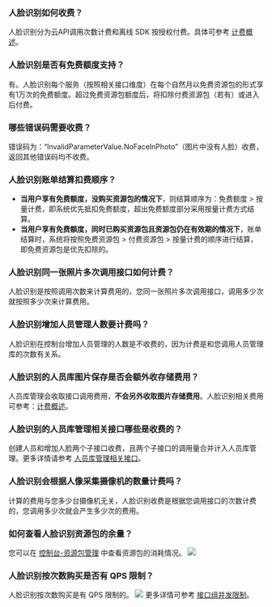 ### 人脸识别如何收费？
人脸识别分为云API调用次数计费和离线 SDK 按授权付费。具体可参考 [计费概述](https://cloud.tencent.com/document/product/867/17640)。

### 人脸识别是否有免费额度支持？
有。人脸识别每个服务（按照相关接口维度）在每个自然月以免费资源包的形式享有1万次的免费额度。超过免费资源包额度后，将扣除付费资源包（若有）或进入后付费。

### 哪些错误码需要收费？
错误码为：“InvalidParameterValue.NoFaceInPhoto”（图片中没有人脸）收费，返回其他错误码均不收费。 

### 人脸识别账单结算扣费顺序？
- **当用户享有免费额度，没购买资源包的情况下**，则结算顺序为：免费额度 > 按量计费，即系统优先抵扣免费额度，超出免费额度部分采用按量计费方式结算。
- **当用户享有免费额度，同时已购买资源包且资源包仍在有效期的情况下**，账单结算时，系统将按照免费资源包 > 付费资源包 > 按量计费的顺序进行结算，即免费资源包是优先扣除的。

### 人脸识别同一张照片多次调用接口如何计费？
人脸识别是按照调用次数来计算费用的，您同一张照片多次调用接口，调用多少次就按照多少次来计算费用。

### 人脸识别增加人员管理人数要计费吗？
人脸识别在控制台增加人员管理的人数是不收费的，因为计费是和您调用人员管理库的次数有关系。

### 人脸识别的人员库图片保存是否会额外收存储费用？
人员库管理会收取接口调用费用，**不会另外收取图片存储费用**。人脸识别相关费用可参考：[计费概述](https://cloud.tencent.com/document/product/867/17640)。

### 人脸识别的人员库管理相关接口哪些是收费的？
创建人员和增加人脸两个子接口收费，且两个子接口的调用量合并计入人员库管理。更多详情请参考 [人员库管理相关接口](https://cloud.tencent.com/document/product/867/45000)。

### 人脸识别会根据人像采集摄像机的数量计费吗？
计算的费用与您多少台摄像机无关，人脸识别收费是根据您调用接口的次数计费的，您调用多少次就会产生多少次的费用。

### 如何查看人脸识别资源包的余量？
您可以在 [控制台-资源包管理](https://console.cloud.tencent.com/aiface/source) 中查看资源包的消耗情况。
![](https://qcloudimg.tencent-cloud.cn/raw/53507ed7e27707d4f9211291d7739e7e.png)

### 人脸识别按次数购买是否有 QPS 限制？
人脸识别按次数购买是有 QPS 限制的。
![](https://qcloudimg.tencent-cloud.cn/raw/a3b4c5e8c8c4055a7217fce133a754a8.png)
更多详情可参考 [接口组并发限制](https://cloud.tencent.com/document/product/867/50269)。
